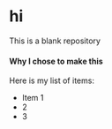 # hi
This is a blank repository

####  Why I chose to make this
Here is my list of items:
  * Item 1
  * 2
  * 3
